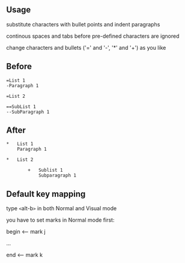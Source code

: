## Usage

substitute characters with bullet points and indent paragraphs

continous spaces and tabs before pre-defined characters are ignored

change characters and bullets ('=' and '-', '*' and '+') as you like

## Before
 
	=List 1
	-Paragraph 1
	
	=List 2
	
	==SubList 1
	--SubParagraph 1
	
## After

	*	List 1
		Paragraph 1

	*	List 2

			+	Sublist 1
				Subparagraph 1

## Default key mapping

type `<`alt-b`>` in both Normal and Visual mode

you have to set marks in Normal mode first:

begin <-- mark j

...

end <-- mark k
